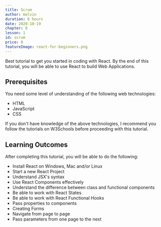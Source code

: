```yaml
---
title: Scrum
author: melvin
duration: 6 hours
date: 2020-10-19
chapter: 0
lesson: 1
id: scrum
price: 0
featureImage: react-for-beginners.png
---
```


Best tutorial to get you started in coding with React. By the end of this tutorial, you will be able to use React to build Web Applications.

## Prerequisites

You need some level of understanding of the following web technologies:

- HTML
- JavaScript
- CSS

If you don't have knowledge of the above technologies, I recommend you follow the tutorials on W3Schools before proceeding with this tutorial.

## Learning Outcomes

After completing this tutorial, you will be able to do the following:

- Install React on Windows, Mac and/or Linux
- Start a new React Project
- Understand JSX's syntax
- Use React Components effectively
- Understand the difference between class and functional components
- Be able to work with React States
- Be able to work with React Functional Hooks
- Pass properties to components
- Creating Forms
- Navigate from page to page
- Pass parameters from one page to the next